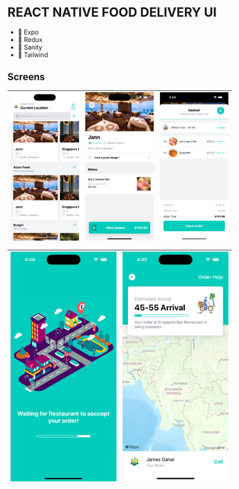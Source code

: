 # REACT NATIVE FOOD DELIVERY UI

- 🚀 Expo
- 🚀 Redux
- 🚀 Sanity
- 🚀 Tailwind

## Screens

| ![Home](examples/home.png) | ![Restaurants](examples/restaurant.png) | ![Basket](examples/basket.png) |
| -------------------------- | --------------------------------------- | ------------------------------ |

| ![Preparing](examples/preparing.png) | ![Delivery](examples/delivery.png) |
| ------------------------------------ | ---------------------------------- |

